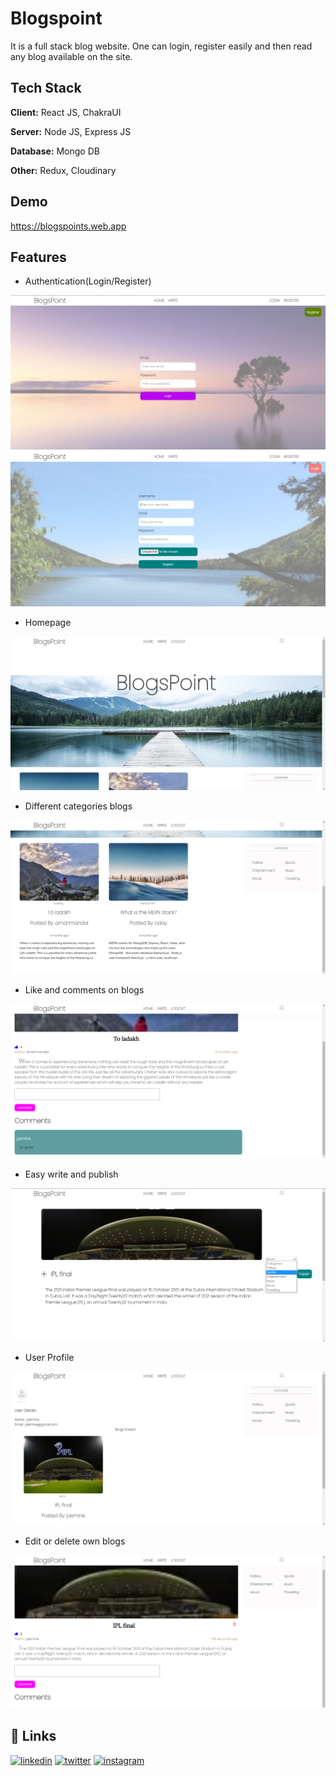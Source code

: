 # Blogspoint

It is a full stack blog website. One can login, register easily and then read any blog available on the site.  




## Tech Stack

**Client:** React JS, ChakraUI

**Server:** Node JS, Express JS

**Database:** Mongo DB 

**Other:** Redux, Cloudinary



## Demo

https://blogspoints.web.app




## Features

- Authentication(Login/Register)

![App Screenshot](https://github.com/AmanMandal7/Blogspoint/blob/master/screenshots/01%20Login.png)
![App Screenshot](https://github.com/AmanMandal7/Blogspoint/blob/master/screenshots/02%20Register.png)

- Homepage

![App Screenshot](https://github.com/AmanMandal7/Blogspoint/blob/master/screenshots/03%20Home%20page.png)

- Different categories blogs 

![App Screenshot](https://github.com/AmanMandal7/Blogspoint/blob/master/screenshots/04%20categories.png)

- Like and comments on blogs 

![App Screenshot](https://github.com/AmanMandal7/Blogspoint/blob/master/screenshots/05%20like%20and%20comment%20feature%20on%20a%20blog.png)

- Easy write and publish

![App Screenshot](https://github.com/AmanMandal7/Blogspoint/blob/master/screenshots/06%20easy%20write%20and%20publish.png)

- User Profile

![App Screenshot](https://github.com/AmanMandal7/Blogspoint/blob/master/screenshots/07%20user%20profile.png)

- Edit or delete own blogs

![App Screenshot](https://github.com/AmanMandal7/Blogspoint/blob/master/screenshots/08%20can%20edit%20and%20delete%20their%20blogs.png)

## 🔗 Links
[![linkedin](https://img.shields.io/badge/linkedin-0A66C2?style=for-the-badge&logo=linkedin&logoColor=white)](https://www.linkedin.com/in/aman-kumar-mandal-236bb7246/)
[![twitter](https://img.shields.io/badge/twitter-1DA1F2?style=for-the-badge&logo=twitter&logoColor=white)](https://twitter.com/AmanMandal_7)
[![instagram](https://img.shields.io/badge/instagram-1DA1F2?style=for-the-badge&logo=instagram&logoColor=white)](https://instagram.com/AmanMandal_7)
